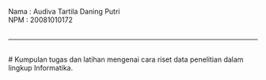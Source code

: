 Nama : Audiva Tartila Daning Putri <br>
NPM  : 20081010172 <br>
<br>
<hr>
<br>
# Kumpulan tugas dan latihan mengenai cara riset data penelitian dalam lingkup Informatika.
